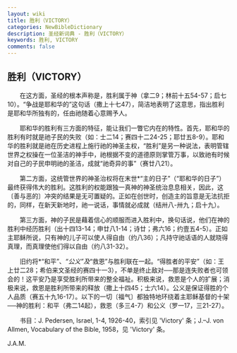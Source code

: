 ```yaml
---
layout: wiki
title: 胜利（VICTORY）
categories: NewBibleDictionary
description: 圣经新词典 - 胜利（VICTORY）
keywords: 胜利, VICTORY
comments: false
---
```


## 胜利（VICTORY）

　　在这方面，圣经的根本声称是，胜利属于神（拿二9；林前十五54-57；启七10）。“争战是耶和华的”这句话（撒上十七47），简洁地表明了这意思，指出胜利是耶和华所独有的，任由祂随着心意赐予人。

　　耶和华的胜利有三方面的特征，能让我们一瞥它内在的特性。首先，耶和华的胜利有时就是祂子民的失败（如：士二14；赛四十二24-25；耶廿五8-9）。耶和华的胜利就是祂在历史进程上施行祂的神圣主权，“胜利”是另一种说法，表明管辖世界之权操在一位圣洁的神手中，祂根据不变的道德原则掌管万事，以致祂有时候对自己的子民申明祂的圣洁，成就“祂奇异的事”（赛廿八21）。

　　第二方面，这统管世界的神圣治权将在末世*“主的日子”（“耶和华的日子”）最终获得伟大的胜利。这胜利的权能跟独一真神的神圣统治息息相关，因此，这〔善与恶的〕冲突的结果是无可置疑的。正如在创世时，创造主的旨意是无法抗拒的，同样，在新天新地时，祂一说话，事情就必成就（结卅八-卅九；启十九）。

　　第三方面，神的子民是藉着信心的顺服而进入胜利中，换句话说，他们在神的胜利中经历胜利（出十四13-14；申廿八1-14；诗廿；弗六16；约壹五4-5）。正如主耶稣所说，只有神的儿子可以使人得自由（约八36）；凡持守祂话语的人就晓得真理，而真理使他们得以自由（约八31-32）。

　　旧约将*“和平”、*“公义”及*“救恩”与胜利联在一起。“得胜者的平安”（如：王上廿二28；希伯来文圣经的赛四十一3），不单是终止敌对──那是连失败者也可领会的！这平安乃是享受胜利所带来的整全福祉。积极来说，救恩是个人的扩展；消极来说，救恩是胜利所带来的释放（撒上十四45；士六14）。公义是保证得胜的个人品质（赛五十九16-17）。以下的一切〔福气〕都独特地环绕着主耶稣基督的十架──神的胜利：和平（弗二14起），救恩（多三4-7）和公义（罗一17，三21-27）。

　　书目：J. Pedersen, Israel, 1-4, 1926-40，索引见 'Victory' 条；J.–J. von Allmen, Vocabulary of the Bible, 1958，见 'Victory' 条。

J.A.M.








